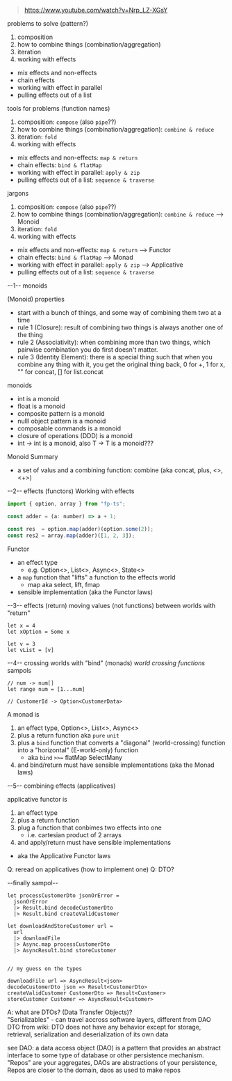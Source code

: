 > https://www.youtube.com/watch?v=Nrp_LZ-XGsY

problems to solve (pattern?)
1. composition
2. how to combine things (combination/aggregation)
3. iteration
4. working with effects
  - mix effects and non-effects
  - chain effects
  - working with effect in parallel
  - pulling effects out of a list

tools for problems (function names)
1. composition: `compose` (also `pipe`??)
2. how to combine things (combination/aggregation): `combine & reduce`
3. iteration: `fold`
4. working with effects
  - mix effects and non-effects: `map & return`
  - chain effects: `bind & flatMap`
  - working with effect in parallel: `apply & zip`
  - pulling effects out of a list: `sequence & traverse`

jargons
1. composition: `compose` (also `pipe`??)
2. how to combine things (combination/aggregation): `combine & reduce` --> Monoid
3. iteration: `fold`
4. working with effects
  - mix effects and non-effects: `map & return` --> Functor
  - chain effects: `bind & flatMap` --> Monad
  - working with effect in parallel: `apply & zip` --> Applicative
  - pulling effects out of a list: `sequence & traverse`



--1-- monoids

(Monoid) properties
- start with a bunch of things, and some way of combining them two at a time
- rule 1 (Closure): result of combining two things is always another one of the thing
- rule 2 (Associativity): when combining more than two things, which pairwise combination you do first doesn't matter.
- rule 3 (Identity Element): there is a special thing such that when you combine any thing with it, you get the original thing back, 0 for +, 1 for x, "" for concat, [] for list.concat


monoids
- int is a monoid
- float is a monoid
- composite pattern is a monoid
- nulll object pattern is a monoid
- composable commands is a monoid
- closure of operations (DDD) is a monoid
- int -> int is a monoid, also T -> T is a monoid???

Monoid Summary
- a set of valus and a combining function:
  combine (aka concat, plus, <>, <+>)



--2-- effects (functors)
Working with effects

```javascript
import { option, array } from "fp-ts";

const adder = (a: number) => a + 1;

const res  = option.map(adder)(option.some(2));
const res2 = array.map(adder)([1, 2, 3]);
```

Functor
- an effect type
  - e.g. Option<>, List<>, Async<>, State<>
- a `map` function that "lifts" a function to the effects world
  - map aka select, lift, fmap
- sensible implementation (aka the Functor laws)

--3-- effects (return)
moving values (not functions) between worlds with "return"
```
let x = 4
let xOption = Some x

let v = 3
let vList = [v]
```

--4-- crossing worlds with "bind" (monads)
*world crossing functions*
sampols
```
// num -> num[]
let range num = [1...num]

// CustomerId -> Option<CustomerData>
```

A monad is
1. an effect type, Option<>, List<>, Async<>
2. plus a return function aka `pure` `unit`
3. plus a `bind` function that converts a "diagonal" (world-crossing) function into a "horizontal" (E-world-only) function
   - aka `bind` `>>=` flatMap SelectMany
4. and bind/return must have sensible implementations (aka the Monad laws)
 
--5-- combining effects (applicatives)

applicative functor is
1. an effect type
2. plus a return function
3. plug a function that conbimes two effects into one
   - i.e. cartesian product of 2 arrays
4. and apply/return must have sensible implementations
  - aka the Applicative Functor laws



Q: reread on applicatives (how to implement one)
Q: DTO?


--finally sampol--
```
let processCustomerDto jsonOrError =
  jsonOrError
  |> Result.bind decodeCustomerDto
  |> Result.bind createValidCustomer

let downloadAndStoreCustomer url =
  url
  |> downloadFile
  |> Async.map processCustomerDto
  |> AsyncResult.bind storeCustomer


// my guess on the types

downloadFile url => AsyncResult<json>
decodeCustomerDto json => Result<CustomerDto>
createValidCustomer CustomerDto => Result<Customer>
storeCustomer Customer => AsyncResult<Customer>

```


A: what are DTOs? (Data Transfer Objects)?  
"Serializables" - can travel accross software layers, different from DAO  
DTO from wiki: DTO does not have any behavior except for storage, retrieval, serialization and deserialization of its own data

see DAO: a data access object (DAO) is a pattern that provides an abstract interface to some type of database or other persistence mechanism.  
"Repos" are your aggregates, DAOs are abstractions of your persistence, Repos are closer to the domain, daos as used to make repos

